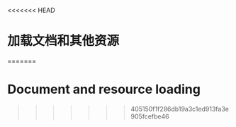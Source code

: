 <<<<<<< HEAD
# 加载文档和其他资源
=======

# Document and resource loading
>>>>>>> 405150f1f286db19a3c1ed913fa3e905fcefbe46
